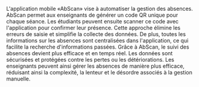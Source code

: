 L'application mobile «AbScan» vise à automatiser la gestion des absences.
AbScan permet aux enseignants de générer un code QR unique pour chaque séance. Les étudiants peuvent ensuite scanner ce code avec l'application pour confirmer leur présence. Cette approche élimine les erreurs de saisie et simplifie la collecte des données. De plus, toutes les informations sur les absences sont centralisées dans l'application, ce qui facilite la recherche d'informations passées.
Grâce à AbScan, le suivi des absences devient plus efficace et en temps réel. Les données sont sécurisées et protégées contre les pertes ou les détériorations. Les enseignants peuvent ainsi gérer les absences de manière plus efficace, réduisant ainsi la complexité, la lenteur et le désordre associés à la gestion manuelle.

